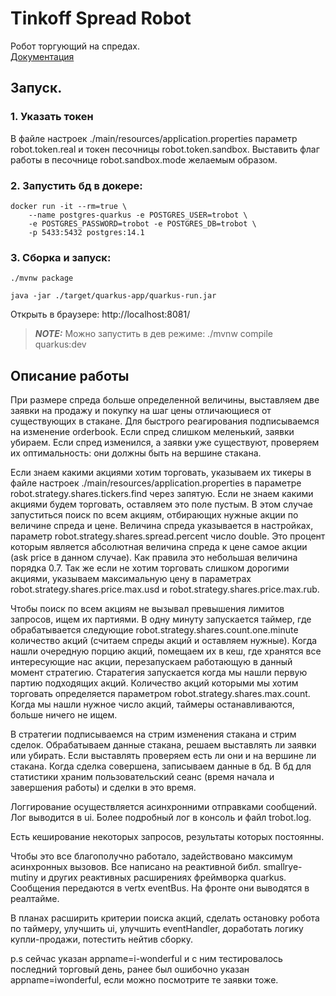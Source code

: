# Tinkoff Spread Robot

Робот торгующий на спредах. <br/>
[Документация](https://i-wonderful.github.io/tinkoff-robot-spread/)

## Запуск. 
### 1. Указать токен 
В файле настроек ./main/resources/application.properties 
параметр robot.token.real и токен песочницы robot.token.sandbox.
Выставить флаг работы в песочнице robot.sandbox.modе желаемым образом.
### 2. Запустить бд в докере:
```shell script
docker run -it --rm=true \
    --name postgres-quarkus -e POSTGRES_USER=trobot \
    -e POSTGRES_PASSWORD=trobot -e POSTGRES_DB=trobot \
    -p 5433:5432 postgres:14.1
```
### 3. Сборка и запуск: 
```shell script
./mvnw package
```
```shell script
java -jar ./target/quarkus-app/quarkus-run.jar
```
Открыть в браузере: http://localhost:8081/

> **_NOTE:_**  Можно запустить в дев режиме: ./mvnw compile quarkus:dev

## Описание работы

При размере спреда больше определенной величины, выставляем две заявки на продажу и покупку на шаг цены отличающиеся 
от существующих в стакане. Для быстрого реагирования подписываемся на изменение orderbook. Если спред слишком меленький, 
заявки убираем. Если спред изменился, а заявки уже существуют, проверяем их оптимальность: они должны быть на вершине стакана. 

Если знаем какими акциями хотим торговать, указываем их тикеры в файле настроек ./main/resources/application.properties 
в параметре robot.strategy.shares.tickers.find через запятую. Если не знаем какими акциями будем торговать, оставляем это поле пустым.
В этом случае запуститься поиск по всем акциям, отбирающих нужные акции по величине спреда и цене. 
Величина спреда указывается в настройках, параметр robot.strategy.shares.spread.percent число double. 
Это процент которым является абсолютная величина спреда к цене самое акции (ask price в данном случае). Как правила это небольшая величина порядка 0.7.
Так же если не хотим торговать слишком дорогими акциями, указываем максимальную цену 
в параметрах robot.strategy.shares.price.max.usd и robot.strategy.shares.price.max.rub.

Чтобы поиск по всем акциям не вызывал превышения лимитов запросов, ищем их партиями. 
В одну минуту запускается таймер, где обрабатывается следующие robot.strategy.shares.count.one.minute количество акций (считаем спреды акций и оставляем нужные).
Когда нашли очередную порцию акций, помещаем их в кеш, где хранятся все интересующие нас акции, перезапускаем работающую в данный момент стратегию.
Старатегия запускается когда мы нашли первую партию подходящих акций. 
Количество акций которыми мы хотим торговать определяется параметром robot.strategy.shares.max.count. 
Когда мы нашли нужное число акций, таймеры останавливаются, больше ничего не ищем. 

В стратегии подписываемся на стрим изменения стакана и стрим сделок. 
Обрабатываем данные стакана, решаем выставлять ли заявки или убирать. Если выставлять проверяем есть ли они и на вершине ли стакана.
Когда сделка совершена, записываем данные в бд. 
В бд для статистики храним пользовательский сеанс (время начала и завершения работы) и сделки в это время.

Логгирование осуществляется асинхронними отправками сообщений. Лог выводится в ui. Более подробный лог в консоль и файл trobot.log.

Есть кеширование некоторых запросов, результаты которых постоянны.

Чтобы это все благополучно работало, задействовано максимум асинхронных вызовов. Все написано на реактивной библ. smallrye-mutiny 
и других реактивных расширениях фреймворка quarkus. Сообщения передаются в vertx eventBus. На фронте они выводятся в реалтайме.

В планах расширить критерии поиска акций, сделать остановку робота по таймеру, 
улучшить ui, улучшить eventHandler, доработать логику купли-продажи, потестить нейтив сборку.

p.s сейчас указан appname=i-wonderful и с ним тестировалось последний торговый день, 
ранее был ошибочно указан appname=iwonderful, если можно посмотрите те заявки тоже.



                                     